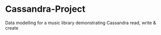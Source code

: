 # Cassandra-Project
Data modelling for a music library demonstrating Cassandra read, write &amp; create
